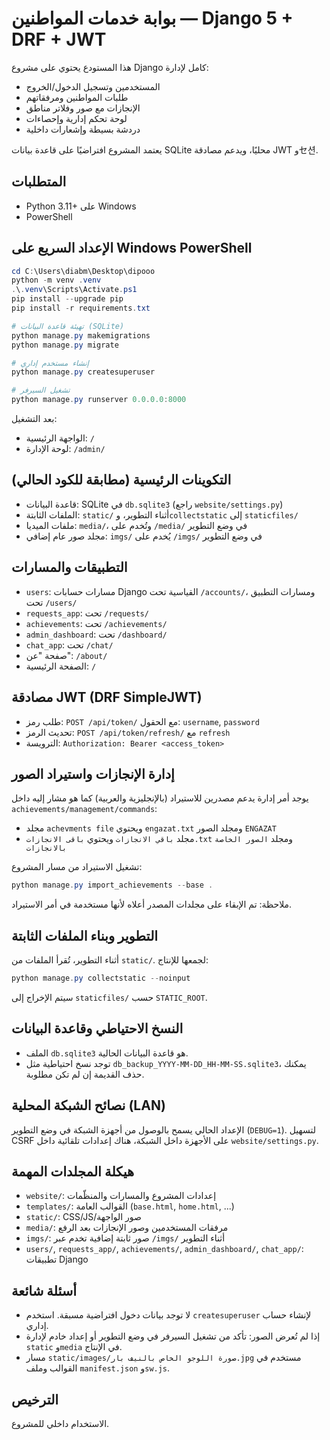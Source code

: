 # بوابة خدمات المواطنين — Django 5 + DRF + JWT

هذا المستودع يحتوي على مشروع Django كامل لإدارة:
- المستخدمين وتسجيل الدخول/الخروج
- طلبات المواطنين ومرفقاتهم
- الإنجازات مع صور وفلاتر مناطق
- لوحة تحكم إدارية وإحصاءات
- دردشة بسيطة وإشعارات داخلية

يعتمد المشروع افتراضيًا على قاعدة بيانات SQLite محليًا، ويدعم مصادقة JWT وセ션.

## المتطلبات
- Python 3.11+ على Windows
- PowerShell

## الإعداد السريع على Windows PowerShell
```powershell
cd C:\Users\diabm\Desktop\dipooo
python -m venv .venv
.\.venv\Scripts\Activate.ps1
pip install --upgrade pip
pip install -r requirements.txt

# تهيئة قاعدة البيانات (SQLite)
python manage.py makemigrations
python manage.py migrate

# إنشاء مستخدم إداري
python manage.py createsuperuser

# تشغيل السيرفر
python manage.py runserver 0.0.0.0:8000
```

بعد التشغيل:
- الواجهة الرئيسية: `/`
- لوحة الإدارة: `/admin/`

## التكوينات الرئيسية (مطابقة للكود الحالي)
- قاعدة البيانات: SQLite في `db.sqlite3` (راجع `website/settings.py`)
- الملفات الثابتة: `static/` أثناء التطوير، و`collectstatic` إلى `staticfiles/`
- ملفات الميديا: `media/`، وتُخدم على `/media/` في وضع التطوير
- مجلد صور عام إضافي: `imgs/` يُخدم على `/imgs/` في وضع التطوير

## التطبيقات والمسارات
- `users`: مسارات حسابات Django القياسية تحت `/accounts/`، ومسارات التطبيق تحت `/users/`
- `requests_app`: تحت `/requests/`
- `achievements`: تحت `/achievements/`
- `admin_dashboard`: تحت `/dashboard/`
- `chat_app`: تحت `/chat/`
- صفحة "عن": `/about/`
- الصفحة الرئيسية: `/`

## مصادقة JWT (DRF SimpleJWT)
- طلب رمز: `POST /api/token/` مع الحقول: `username`, `password`
- تحديث الرمز: `POST /api/token/refresh/` مع `refresh`
- الترويسة: `Authorization: Bearer <access_token>`

## إدارة الإنجازات واستيراد الصور
يوجد أمر إدارة يدعم مصدرين للاستيراد (بالإنجليزية والعربية) كما هو مشار إليه داخل `achievements/management/commands`:
- مجلد `achevments file` ويحتوي `engazat.txt` ومجلد الصور `ENGAZAT`
- مجلد `باقي الانجازات` ويحتوي `باقى الانجازات.txt` ومجلد `الصور الخاصة بالانجازات`

تشغيل الاستيراد من مسار المشروع:
```powershell
python manage.py import_achievements --base .
```

ملاحظة: تم الإبقاء على مجلدات المصدر أعلاه لأنها مستخدمة في أمر الاستيراد.

## التطوير وبناء الملفات الثابتة
أثناء التطوير، تُقرأ الملفات من `static/`. لجمعها للإنتاج:
```powershell
python manage.py collectstatic --noinput
```
سيتم الإخراج إلى `staticfiles/` حسب `STATIC_ROOT`.

## النسخ الاحتياطي وقاعدة البيانات
- الملف `db.sqlite3` هو قاعدة البيانات الحالية.
- توجد نسخ احتياطية مثل `db_backup_YYYY-MM-DD_HH-MM-SS.sqlite3`، يمكنك حذف القديمة إن لم تكن مطلوبة.

## نصائح الشبكة المحلية (LAN)
الإعداد الحالي يسمح بالوصول من أجهزة الشبكة في وضع التطوير (`DEBUG=1`). لتسهيل CSRF على الأجهزة داخل الشبكة، هناك إعدادات تلقائية داخل `website/settings.py`.

## هيكلة المجلدات المهمة
- `website/`: إعدادات المشروع والمسارات والمنظّمات
- `templates/`: القوالب العامة (`base.html`, `home.html`, ...)
- `static/`: CSS/JS/صور الواجهة
- `media/`: مرفقات المستخدمين وصور الإنجازات بعد الرفع
- `imgs/`: صور ثابتة إضافية تخدم عبر `/imgs/` أثناء التطوير
- `users/`, `requests_app/`, `achievements/`, `admin_dashboard/`, `chat_app/`: تطبيقات Django

## أسئلة شائعة
- لا توجد بيانات دخول افتراضية مسبقة. استخدم `createsuperuser` لإنشاء حساب إداري.
- إذا لم تُعرض الصور: تأكد من تشغيل السيرفر في وضع التطوير أو إعداد خادم لإدارة `static` و`media` في الإنتاج.
- مسار `static/images/صورة اللوجو الخاص بالنيف بار.jpg` مستخدم في القوالب وملف `manifest.json` و`sw.js`.

## الترخيص
الاستخدام داخلي للمشروع.